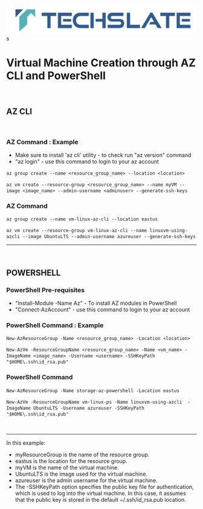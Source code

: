 ![TechSlate](../global/images/ts.png)s

# Virtual Machine Creation through AZ CLI and PowerShell

<br>

## AZ CLI

<br>

 ### AZ Command : Example

- Make sure to install 'az cli' utility - to check run "az version" command
- "az login" - use this command to login to your az account

```
az group create --name <resource_group_name> --location <location>
```
```
az vm create --resource-group <resource_group_name> --name myVM --image <image_name> --admin-username <adminuser> --generate-ssh-keys
```

### AZ Command 
```
az group create --name vm-linux-az-cli --location eastus
```
```
az vm create --resource-group vm-linux-az-cli --name linuxvm-using-azcli --image UbuntuLTS --admin-username azureuser --generate-ssh-keys
```

<hr>
<br>

## POWERSHELL

 ### PowerShell Pre-requisites

- "Install-Module -Name Az" - To install AZ modules in PowerShell
- "Connect-AzAccount" - use this command to login to your az account

 ### PowerShell Command : Example

```
New-AzResourceGroup -Name <resource_group_name> -Location <location>
```

```
New-AzVm -ResourceGroupName <resource_group_name> -Name <vm_name> -ImageName <image_name> -Username <username> -SSHKeyPath "$HOME\.ssh\id_rsa.pub"
  ```

 ### PowerShell Command

```
New-AzResourceGroup -Name storage-az-powershell -Location eastus
```
```
New-AzVm -ResourceGroupName vm-linux-ps -Name linuxvm-using-azcli  -ImageName UbuntuLTS -Username azureuser -SSHKeyPath "$HOME\.ssh\id_rsa.pub"
```

<br>

<hr>

In this example:

- myResourceGroup is the name of the resource group.
- eastus is the location for the resource group.
- myVM is the name of the virtual machine.
- UbuntuLTS is the image used for the virtual machine.
- azureuser is the admin username for the virtual machine.
- The -SSHKeyPath option specifies the public key file for authentication, which is used to log into the virtual machine. In this case, it assumes that the public key is stored in the default ~/.ssh/id_rsa.pub location.